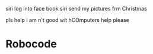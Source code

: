 siri log into face book
siri send my pictures frm Christmas

pls help I am n't good wit hCOmputers help please
# Robocode
